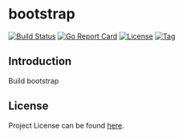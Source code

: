 # bootstrap

[![Build Status](https://github.com/distbuild/bootstrap/workflows/ci/badge.svg?branch=main&event=push)](https://github.com/distbuild/bootstrap/actions?query=workflow%3Aci)
[![Go Report Card](https://goreportcard.com/badge/github.com/distbuild/bootstrap)](https://goreportcard.com/report/github.com/distbuild/bootstrap)
[![License](https://img.shields.io/github/license/distbuild/bootstrap.svg)](https://github.com/distbuild/bootstrap/blob/main/LICENSE)
[![Tag](https://img.shields.io/github/tag/distbuild/bootstrap.svg)](https://github.com/distbuild/bootstrap/tags)



## Introduction

Build bootstrap



## License

Project License can be found [here](LICENSE).
